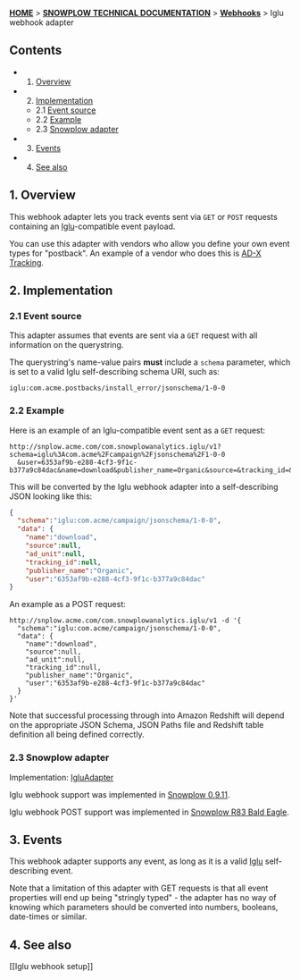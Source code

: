 [**HOME**](Home) > [**SNOWPLOW TECHNICAL DOCUMENTATION**](SnowPlow-technical-documentation) > [**Webhooks**](Webhooks) > Iglu webhook adapter

## Contents

- 1. [Overview](#overview)  
- 2. [Implementation](#implementation)  
  - 2.1 [Event source](#source)  
  - 2.2 [Example](#example)  
  - 2.3 [Snowplow adapter](#adapter)  
- 3. [Events](#events)  
- 4. [See also](#see-also)

<a name="overview" />

## 1. Overview

This webhook adapter lets you track events sent via `GET` or `POST` requests containing an [Iglu][iglu]-compatible event payload.

You can use this adapter with vendors who allow you define your own event types for "postback". An example of a vendor who does this is [AD-X Tracking][adxtracking-website].

<a name="implementation" />

## 2. Implementation

<a name="source" />

### 2.1 Event source

This adapter assumes that events are sent via a `GET` request with all information on the querystring.

The querystring's name-value pairs **must** include a `schema` parameter, which is set to a valid Iglu self-describing schema URI, such as:

```
iglu:com.acme.postbacks/install_error/jsonschema/1-0-0
```

<a name="example" />

### 2.2 Example

Here is an example of an Iglu-compatible event sent as a `GET` request:

```
http://snplow.acme.com/com.snowplowanalytics.iglu/v1?schema=iglu%3Acom.acme%2Fcampaign%2Fjsonschema%2F1-0-0
  &user=6353af9b-e288-4cf3-9f1c-b377a9c84dac&name=download&publisher_name=Organic&source=&tracking_id=&ad_unit=
```

This will be converted by the Iglu webhook adapter into a self-describing JSON looking like this:

```json
{
  "schema":"iglu:com.acme/campaign/jsonschema/1-0-0",
  "data": {
    "name":"download",
    "source":null,
    "ad_unit":null,
    "tracking_id":null,
    "publisher_name":"Organic",
    "user":"6353af9b-e288-4cf3-9f1c-b377a9c84dac"
}
```

An example as a POST request:

```
http://snplow.acme.com/com.snowplowanalytics.iglu/v1 -d '{
  "schema":"iglu:com.acme/campaign/jsonschema/1-0-0",
  "data": {
    "name":"download",
    "source":null,
    "ad_unit":null,
    "tracking_id":null,
    "publisher_name":"Organic",
    "user":"6353af9b-e288-4cf3-9f1c-b377a9c84dac"
  }
}'
```

Note that successful processing through into Amazon Redshift will depend on the appropriate JSON Schema, JSON Paths file and Redshift table definition all being defined correctly.

<a name="adapter" />

### 2.3 Snowplow adapter

Implementation: [IgluAdapter][iglu-adapter]

Iglu webhook support was implemented in [Snowplow 0.9.11][snowplow-0.9.11].

Iglu webhook POST support was implemented in [Snowplow R83 Bald Eagle][snowplow-r83].

<a name="events" />

## 3. Events

This webhook adapter supports any event, as long as it is a valid [Iglu][iglu] self-describing event.

Note that a limitation of this adapter with GET requests is that all event properties will end up being "stringly typed" - the adapter has no way of knowing which parameters should be converted into numbers, booleans, date-times or similar.

<a name="see-also" />

## 4. See also

[[Iglu webhook setup]]

[adxtracking-website]: http://adxtracking.com/

[iglu]: https://github.com/snowplow/iglu
[iglu-adapter]: https://github.com/snowplow/snowplow/blob/master/3-enrich/scala-common-enrich/src/main/scala/com.snowplowanalytics.snowplow.enrich/common/adapters/registry/IgluAdapter.scala
[snowplow-0.9.11]: https://github.com/snowplow/snowplow/releases/tag/0.9.11
[snowplow-r83]: https://github.com/snowplow/snowplow/releases/tag/r83-bald-eagle
